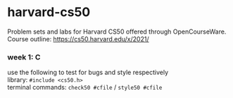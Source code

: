 # harvard-cs50
Problem sets and labs for Harvard CS50 offered through OpenCourseWare.
Course outline: 
https://cs50.harvard.edu/x/2021/

### week 1: C
use the following to test for bugs and style respectively  
library: `#include <cs50.h>`  
terminal commands: `check50 #cfile` / `style50 #cfile`
